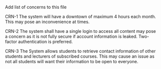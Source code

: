 Add list of concerns to this file

CRN-1 The system will have a downtown of maximum 4 hours each month. This may pose an inconvenience at times.

CRN-2 The system shall have a single login to access all content may pose a concern as it is not fully secure if account information is leaked. Two-factor authentication is preferred.

CRN-3 The System allows students to retrieve contact information of other students and lecturers of subscribed courses. This may cause an issue as not all students will want their information to be open to everyone.
